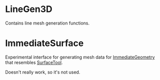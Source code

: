 # LineGen3D
Contains line mesh generation functions.

# ImmediateSurface
Experimental interface for generating mesh data for [ImmediateGeometry](https://docs.godotengine.org/en/stable/classes/class_immediategeometry.html) that resembles [SurfaceTool](https://docs.godotengine.org/en/stable/classes/class_surfacetool.html).

Doesn't really work, so it's not used.